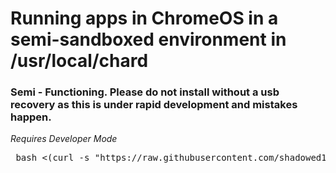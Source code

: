 # Running apps in ChromeOS in a semi-sandboxed environment in /usr/local/chard <br>
### Semi - Functioning. Please do not install without a usb recovery as this is under rapid development and mistakes happen.   <br>
*Requires Developer Mode* <br>

<pre> bash <(curl -s "https://raw.githubusercontent.com/shadowed1/Chard/main/Chard_Installer?$(date +%s)") </pre>
